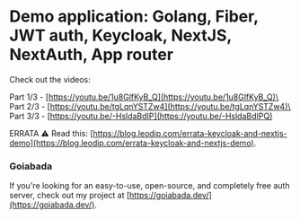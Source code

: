 # Demo application: Golang, Fiber, JWT auth, Keycloak, NextJS, NextAuth, App router

Check out the videos:

Part 1/3 - [https://youtu.be/1u8GlfKyB_Q](https://youtu.be/1u8GlfKyB_Q)\
Part 2/3 - [https://youtu.be/tgLqnYSTZw4](https://youtu.be/tgLqnYSTZw4)\
Part 3/3 - [https://youtu.be/-HsldaBdIP](https://youtu.be/-HsldaBdIPQ)

ERRATA ⚠️  Read this: [https://blog.leodip.com/errata-keycloak-and-nextjs-demo](https://blog.leodip.com/errata-keycloak-and-nextjs-demo).

### Goiabada

If you're looking for an easy-to-use, open-source, and completely free auth server, check out my project at [https://goiabada.dev/](https://goiabada.dev/).
